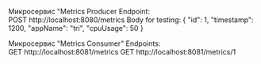 Mикросервис "Metrics Producer
Endpoint:  
POST http://localhost:8080/metrics
Body for testing:
{
  "id": 1,
  "timestamp": 1200,
  "appName": "tri",
  "cpuUsage": 50
}

Микросервис "Metrics Consumer"
Endpoints:  
GET http://localhost:8081/metrics
GET http://localhost:8081/metrics/1
